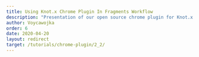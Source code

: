 ```yaml
---
title: Using Knot.x Chrome Plugin In Fragments Workflow
description: "Presentation of our open source chrome plugin for Knot.x Fragments. Available also in a video format."
author: Voycawojka
order: 6
date: 2020-04-20
layout: redirect
target: /tutorials/chrome-plugin/2_2/
---
```

